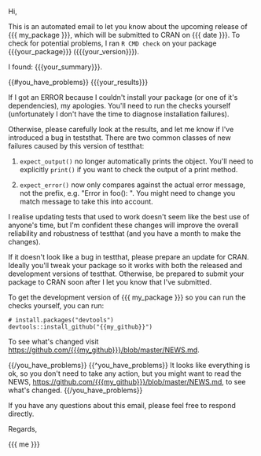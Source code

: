Hi,

This is an automated email to let you know about the upcoming release of {{{ my_package }}}, which will be submitted to CRAN on {{{ date }}}. To check for potential problems, I ran `R CMD check` on your package {{{your_package}}} ({{{your_version}}}). 

I found: {{{your_summary}}}.

{{#you_have_problems}}
{{{your_results}}}

If I got an ERROR because I couldn't install your package (or one of it's dependencies), my apologies. You'll need to run the checks yourself (unfortunately I don't have the time to diagnose installation failures).

Otherwise, please carefully look at the results, and let me know if I've introduced a bug in teststhat. There are two common classes of new failures caused by this version of testthat:

1. `expect_output()` no longer automatically prints the object. You'll need to 
   explicitly `print()` if you want to check the output of a print method.

2. `expect_error()` now only compares against the actual error message,
   not the prefix, e.g. "Error in foo(): ". You might need to change you
   match message to take this into account.

I realise updating tests that used to work doesn't seem like the best use of anyone's time, but I'm confident these changes will improve the overall reliability and robustness of testthat (and you have a month to make the changes).

If it doesn't look like a bug in testthat, please prepare an update for CRAN. Ideally you'll tweak your package so it works with both the released and development versions of testthat. Otherwise, be prepared to submit your package to CRAN soon after I let you know that I've submitted.

To get the development version of {{{ my_package }}} so you can run the checks yourself, you can run:

    # install.packages("devtools")
    devtools::install_github("{{my_github}}")
    
To see what's changed visit <https://github.com/{{{my_github}}}/blob/master/NEWS.md>.

{{/you_have_problems}}
{{^you_have_problems}}
It looks like everything is ok, so you don't need to take any action, but you might want to read the NEWS, <https://github.com/{{{my_github}}}/blob/master/NEWS.md>, to see what's changed.
{{/you_have_problems}}

If you have any questions about this email, please feel free to respond directly.

Regards,

{{{ me }}}

